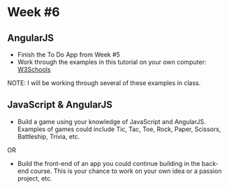 Week #6
=======

AngularJS
---------

* Finish the To Do App from Week #5
* Work through the examples in this tutorial on your own computer: [W3Schools](http://www.w3schools.com/angular/)

NOTE: I will be working through several of these examples in class.

JavaScript & AngularJS
----------------------

* Build a game using your knowledge of JavaScript and AngularJS. Examples of games could include Tic, Tac, Toe, Rock, Paper, Scissors, Battleship, Trivia, etc.

OR

* Build the front-end of an app you could continue building in the back-end course. This is your chance to work on your own idea or a passion project, etc.